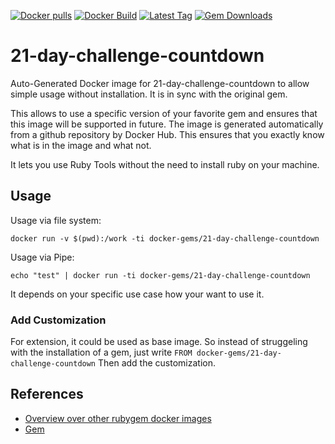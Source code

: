 [![Docker pulls](https://img.shields.io/docker/pulls/rubygem/21-day-challenge-countdown.svg)](https://hub.docker.com/r/rubygem/21-day-challenge-countdown/)
[![Docker Build](https://img.shields.io/docker/automated/rubygem/21-day-challenge-countdown.svg)](https://hub.docker.com/r/rubygem/21-day-challenge-countdown/)
[![Latest Tag](https://img.shields.io/github/tag/docker-rubygem/21-day-challenge-countdown.svg)](https://hub.docker.com/r/rubygem/21-day-challenge-countdown/)
[![Gem Downloads](https://img.shields.io/gem/dt/21-day-challenge-countdown.svg)](https://rubygems.org/gems/21-day-challenge-countdown/)
# 21-day-challenge-countdown

Auto-Generated Docker image for 21-day-challenge-countdown to allow simple usage without installation.
It is in sync with the original gem.

This allows to use a specific version of your favorite gem and ensures that this image will be supported in future.
The image is generated automatically from a github repository by Docker Hub.
This ensures that you exactly know what is in the image and what not.

It lets you use Ruby Tools without the need to install ruby on your machine.

## Usage

Usage via file system:

`docker run -v $(pwd):/work -ti docker-gems/21-day-challenge-countdown`

Usage via Pipe:

`echo "test" | docker run -ti docker-gems/21-day-challenge-countdown`

It depends on your specific use case how your want to use it.

### Add Customization

For extension, it could be used as base image.
So instead of struggeling with the installation of a gem, just write
`FROM docker-gems/21-day-challenge-countdown`
Then add the customization.

## References

 - [Overview over other rubygem docker images](https://github.com/thinkbot/docker-rubygem)
 - [Gem](https://rubygems.org/gems/21-day-challenge-countdown/)
